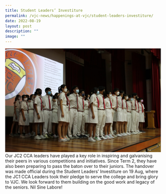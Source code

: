 ```yaml
---
title: Student Leaders’ Investiture
permalink: /vjc-news/happenings-at-vjc/student-leaders-investiture/
date: 2022-08-19
layout: post
description: ""
image: ""
---
```

![](/images/Happening%20at%20VJC/2022%2026%20Student%20Leaders%20Invest2.jpg)
Our JC2 CCA leaders have played a key role in inspiring and galvanising their peers in various competitions and initiatives. Since Term 2, they have also been preparing to pass the baton over to their juniors. The handover was made official during the Student Leaders’ Investiture on 19 Aug, where the JC1 CCA Leaders took their pledge to serve the college and bring glory to VJC. We look forward to them building on the good work and legacy of the seniors. Nil Sine Labore!